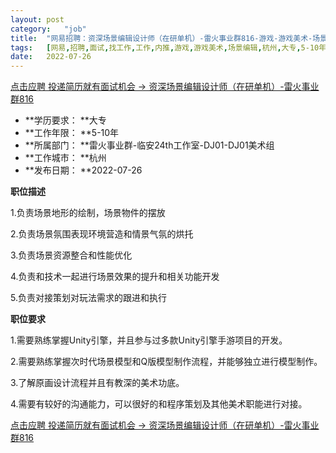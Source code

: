 ```yaml
---
layout:	post
category:	"job"
title:	"网易招聘：资深场景编辑设计师（在研单机）-雷火事业群816-游戏-游戏美术-场景编辑-杭州大专5-10年"
tags:	[网易,招聘,面试,找工作,工作,内推,游戏,游戏美术,场景编辑,杭州,大专,5-10年]
date:	2022-07-26
---
```


[点击应聘 投递简历就有面试机会 ->  资深场景编辑设计师（在研单机）-雷火事业群816](http://mobile.bole.netease.com/bole/boleDetail?id=41794&employeeId=346f03c3cda5f04c&key=all)



- **学历要求： **大专
- **工作年限： **5-10年
- **所属部门： **雷火事业群-临安24th工作室-DJ01-DJ01美术组
- **工作城市： **杭州
- **发布日期： **2022-07-26



**职位描述**

1.负责场景地形的绘制，场景物件的摆放

2.负责场景氛围表现环境营造和情景气氛的烘托

3.负责场景资源整合和性能优化

4.负责和技术一起进行场景效果的提升和相关功能开发

5.负责对接策划对玩法需求的跟进和执行



**职位要求**

1.需要熟练掌握Unity引擎，并且参与过多款Unity引擎手游项目的开发。

2.需要熟练掌握次时代场景模型和Q版模型制作流程，并能够独立进行模型制作。

3.了解原画设计流程并且有教深的美术功底。

4.需要有较好的沟通能力，可以很好的和程序策划及其他美术职能进行对接。



[点击应聘 投递简历就有面试机会 ->  资深场景编辑设计师（在研单机）-雷火事业群816](http://mobile.bole.netease.com/bole/boleDetail?id=41794&employeeId=346f03c3cda5f04c&key=all)